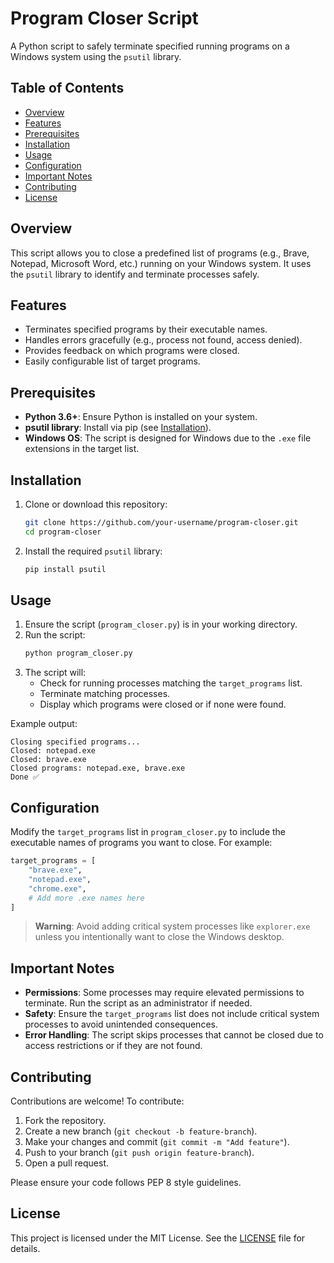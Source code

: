 # Program Closer Script

A Python script to safely terminate specified running programs on a Windows system using the `psutil` library.

## Table of Contents
- [Overview](#overview)
- [Features](#features)
- [Prerequisites](#prerequisites)
- [Installation](#installation)
- [Usage](#usage)
- [Configuration](#configuration)
- [Important Notes](#important-notes)
- [Contributing](#contributing)
- [License](#license)

## Overview
This script allows you to close a predefined list of programs (e.g., Brave, Notepad, Microsoft Word, etc.) running on your Windows system. It uses the `psutil` library to identify and terminate processes safely.

## Features
- Terminates specified programs by their executable names.
- Handles errors gracefully (e.g., process not found, access denied).
- Provides feedback on which programs were closed.
- Easily configurable list of target programs.

## Prerequisites
- **Python 3.6+**: Ensure Python is installed on your system.
- **psutil library**: Install via pip (see [Installation](#installation)).
- **Windows OS**: The script is designed for Windows due to the `.exe` file extensions in the target list.

## Installation
1. Clone or download this repository:
   ```bash
   git clone https://github.com/your-username/program-closer.git
   cd program-closer
   ```
2. Install the required `psutil` library:
   ```bash
   pip install psutil
   ```

## Usage
1. Ensure the script (`program_closer.py`) is in your working directory.
2. Run the script:
   ```bash
   python program_closer.py
   ```
3. The script will:
   - Check for running processes matching the `target_programs` list.
   - Terminate matching processes.
   - Display which programs were closed or if none were found.

Example output:
```
Closing specified programs...
Closed: notepad.exe
Closed: brave.exe
Closed programs: notepad.exe, brave.exe
Done ✅
```

## Configuration
Modify the `target_programs` list in `program_closer.py` to include the executable names of programs you want to close. For example:
```python
target_programs = [
    "brave.exe",
    "notepad.exe",
    "chrome.exe",
    # Add more .exe names here
]
```
> **Warning**: Avoid adding critical system processes like `explorer.exe` unless you intentionally want to close the Windows desktop.

## Important Notes
- **Permissions**: Some processes may require elevated permissions to terminate. Run the script as an administrator if needed.
- **Safety**: Ensure the `target_programs` list does not include critical system processes to avoid unintended consequences.
- **Error Handling**: The script skips processes that cannot be closed due to access restrictions or if they are not found.

## Contributing
Contributions are welcome! To contribute:
1. Fork the repository.
2. Create a new branch (`git checkout -b feature-branch`).
3. Make your changes and commit (`git commit -m "Add feature"`).
4. Push to your branch (`git push origin feature-branch`).
5. Open a pull request.

Please ensure your code follows PEP 8 style guidelines.

## License
This project is licensed under the MIT License. See the [LICENSE](LICENSE) file for details.
